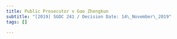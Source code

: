 ```yaml
---
title: Public Prosecutor v Gao Zhengkun
subtitle: "[2019] SGDC 241 / Decision Date: 14\_November\_2019"
tags: []

---
```

